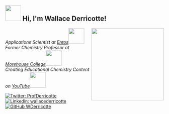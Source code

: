<h2> <img src="https://media.giphy.com/media/YSNTUguOMvWiIY4TQx/giphy.gif" width="50"> Hi, I'm Wallace Derricotte! </h2>
<img align='right' src="https://media.giphy.com/media/fAnIqRsUfIHFwYweMl/giphy.gif" width="230">
<p><em>Applications Scientist at <a href="https://www.entos.ai">Entos</a><img src="https://media.giphy.com/media/37oQRyajqjaeBJ3lC6/giphy.gif" width="50"></br>Former Chemistry Professor at <a href="https://www.morehouse.edu">Morehouse College</a><img src="https://media.giphy.com/media/ipwZcblnwYdK2LxyRo/giphy.gif" width="50"> 
</br>Creating Educational Chemistry Content on <a href="https://www.youtube.com/channel/UCziFyFBmCSc1yUwkRWAOWEQ">YouTube</a><img src="https://media.giphy.com/media/M8p2cBCPueRxIaiQdb/giphy.gif" width="50"> 
</em></p>

[![Twitter: ProfDerricotte](https://img.shields.io/twitter/follow/ProfDerricotte?style=social)](https://twitter.com/ProfDerricotte)
[![Linkedin: wallacederricotte](https://img.shields.io/badge/-wallacederricotte-blue?style=flat-square&logo=Linkedin&logoColor=white&link=https://www.linkedin.com/in/wallacederricotte/)](https://www.linkedin.com/in/wallacederricotte/)
[![GitHub WDerricotte](https://img.shields.io/github/followers/WDerricotte?label=follow&style=social)](https://github.com/WDerricotte)
